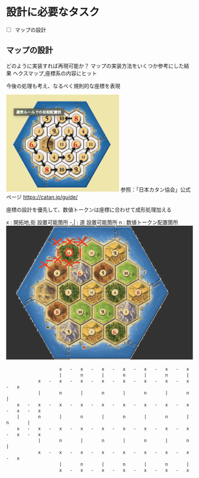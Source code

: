 # 設計に必要なタスク

- [ ] マップの設計

## マップの設計

どのように実装すれば再現可能か？
マップの実装方法をいくつか参考にした結果
ヘクスマップ,座標系の内容にヒット

今後の処理も考え、なるべく規則的な座標を表現

![](2020-09-03-07-11-19.png)
参照：「日本カタン協会」公式ページ
<https://catan.jp/guide/>

座標の設計を優先して、数値トークンは座標に合わせて成形処理加える


x   :   開拓地,街 設置可能箇所
-,| :   道 設置可能箇所
n   :   数値トークン配置箇所
![](2020-09-03-07-17-45.png)
```
                    x   -   x   -   x   -   x   -   x   -   x   -   x
                    |       n       |       n       |       n       |
            x   -   x   -   x   -   x   -   x   -   x   -   x   -   x   -   x
            |       n       |       n       |       n       |       n       |
    x   -   x   -   x   -   x   -   x   -   x   -   x   -   x   -   x   -   x   -   x
    |       n       |       n       |       n       |       n       |       n       |
    x   -   x   -   x   -   x   -   x   -   x   -   x   -   x   -   x   -   x   -   x
            |       n       |       n       |       n       |       n       |
            x   -   x   -   x   -   x   -   x   -   x   -   x   -   x   -   x
                    |       n       |       n       |       n       |
                    x   -   x   -   x   -   x   -   x   -   x   -   x
```
